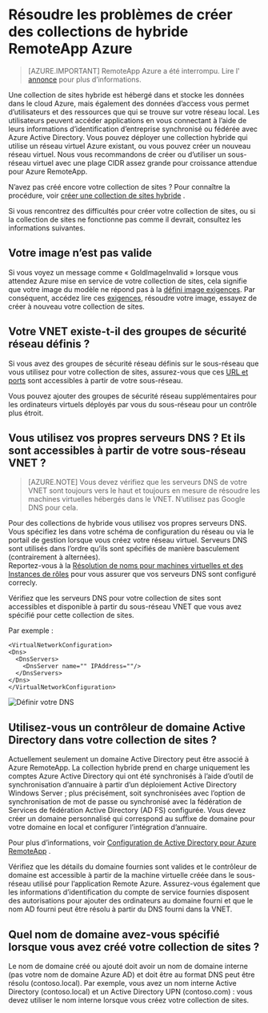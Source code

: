 
<properties
    pageTitle="Résoudre les problèmes de créer des collections de hybride RemoteApp | Microsoft Azure"
    description="Découvrez comment résoudre les problèmes de création d’une collection de sites RemoteApp hybride"
    services="remoteapp"
    documentationCenter=""
    authors="vkbucha"
    manager="mbaldwin" />

<tags
    ms.service="remoteapp"
    ms.workload="compute"
    ms.tgt_pltfrm="na"
    ms.devlang="na"
    ms.topic="article"
    ms.date="08/15/2016"
    ms.author="elizapo" />



# <a name="troubleshoot-creating-azure-remoteapp-hybrid-collections"></a>Résoudre les problèmes de créer des collections de hybride RemoteApp Azure

> [AZURE.IMPORTANT]
> RemoteApp Azure a été interrompu. Lire l' [annonce](https://go.microsoft.com/fwlink/?linkid=821148) pour plus d’informations.

Une collection de sites hybride est hébergé dans et stocke les données dans le cloud Azure, mais également des données d’access vous permet d’utilisateurs et des ressources que qui se trouve sur votre réseau local. Les utilisateurs peuvent accéder applications en vous connectant à l’aide de leurs informations d’identification d’entreprise synchronisé ou fédérée avec Azure Active Directory. Vous pouvez déployer une collection hybride qui utilise un réseau virtuel Azure existant, ou vous pouvez créer un nouveau réseau virtuel. Nous vous recommandons de créer ou d’utiliser un sous-réseau virtuel avec une plage CIDR assez grande pour croissance attendue pour Azure RemoteApp.

N’avez pas créé encore votre collection de sites ? Pour connaître la procédure, voir [créer une collection de sites hybride](remoteapp-create-hybrid-deployment.md) .

Si vous rencontrez des difficultés pour créer votre collection de sites, ou si la collection de sites ne fonctionne pas comme il devrait, consultez les informations suivantes.

## <a name="your-image-is-invalid"></a>Votre image n’est pas valide ##
Si vous voyez un message comme « GoldImageInvalid » lorsque vous attendez Azure mise en service de votre collection de sites, cela signifie que votre image du modèle ne répond pas à la [défini image exigences](remoteapp-imagereqs.md). Par conséquent, accédez lire ces [exigences](remoteapp-imagereqs.md), résoudre votre image, essayez de créer à nouveau votre collection de sites.



## <a name="does-your-vnet-have-network-security-groups-defined"></a>Votre VNET existe-t-il des groupes de sécurité réseau définis ? ##
Si vous avez des groupes de sécurité réseau définis sur le sous-réseau que vous utilisez pour votre collection de sites, assurez-vous que ces [URL et ports](remoteapp-ports.md) sont accessibles à partir de votre sous-réseau.

Vous pouvez ajouter des groupes de sécurité réseau supplémentaires pour les ordinateurs virtuels déployés par vous du sous-réseau pour un contrôle plus étroit.

## <a name="are-you-using-your-own-dns-servers-and-are-they-accessible-from-your-vnet-subnet"></a>Vous utilisez vos propres serveurs DNS ? Et ils sont accessibles à partir de votre sous-réseau VNET ? ##
>[AZURE.NOTE] Vous devez vérifiez que les serveurs DNS de votre VNET sont toujours vers le haut et toujours en mesure de résoudre les machines virtuelles hébergés dans le VNET. N’utilisez pas Google DNS pour cela.


Pour des collections de hybride vous utilisez vos propres serveurs DNS. Vous spécifiez les dans votre schéma de configuration du réseau ou via le portail de gestion lorsque vous créez votre réseau virtuel. Serveurs DNS sont utilisés dans l’ordre qu’ils sont spécifiés de manière basculement (contrairement à alternées).  
Reportez-vous à la [Résolution de noms pour machines virtuelles et des Instances de rôles](../virtual-network/virtual-networks-name-resolution-for-vms-and-role-instances.md) pour vous assurer que vos serveurs DNS sont configuré correcly.

Vérifiez que les serveurs DNS pour votre collection de sites sont accessibles et disponible à partir du sous-réseau VNET que vous avez spécifié pour cette collection de sites.

Par exemple :

    <VirtualNetworkConfiguration>
    <Dns>
      <DnsServers>
        <DnsServer name="" IPAddress=""/>
      </DnsServers>
    </Dns>
    </VirtualNetworkConfiguration>

![Définir votre DNS](./media/remoteapp-hybridtrouble/dnsvpn.png)

## <a name="are-you-using-an-active-directory-domain-controller-in-your-collection"></a>Utilisez-vous un contrôleur de domaine Active Directory dans votre collection de sites ? ##
Actuellement seulement un domaine Active Directory peut être associé à Azure RemoteApp. La collection hybride prend en charge uniquement les comptes Azure Active Directory qui ont été synchronisés à l’aide d’outil de synchronisation d’annuaire à partir d’un déploiement Active Directory Windows Server ; plus précisément, soit synchronisées avec l’option de synchronisation de mot de passe ou synchronisé avec la fédération de Services de fédération Active Directory (AD FS) configurée. Vous devez créer un domaine personnalisé qui correspond au suffixe de domaine pour votre domaine en local et configurer l’intégration d’annuaire.

Pour plus d’informations, voir [Configuration de Active Directory pour Azure RemoteApp](remoteapp-ad.md) .

Vérifiez que les détails du domaine fournies sont valides et le contrôleur de domaine est accessible à partir de la machine virtuelle créée dans le sous-réseau utilisé pour l’application Remote Azure. Assurez-vous également que les informations d’identification du compte de service fournies disposent des autorisations pour ajouter des ordinateurs au domaine fourni et que le nom AD fourni peut être résolu à partir du DNS fourni dans la VNET.

## <a name="what-domain-name-did-you-specify-when-you-created-your-collection"></a>Quel nom de domaine avez-vous spécifié lorsque vous avez créé votre collection de sites ? ##

Le nom de domaine créé ou ajouté doit avoir un nom de domaine interne (pas votre nom de domaine Azure AD) et doit être au format DNS peut être résolu (contoso.local). Par exemple, vous avez un nom interne Active Directory (contoso.local) et un Active Directory UPN (contoso.com) : vous devez utiliser le nom interne lorsque vous créez votre collection de sites.
